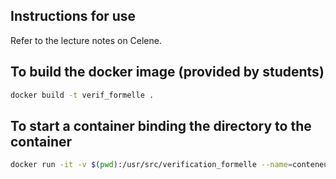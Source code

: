 ## Instructions for use

Refer to the lecture notes on Celene.

## To build the docker image (provided by students)

```bash
docker build -t verif_formelle .
```

## To start a container binding the directory to the container

```bash
docker run -it -v $(pwd):/usr/src/verification_formelle --name=conteneur_verif_formelle verif_formelle
```



